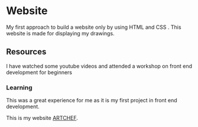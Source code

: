# Website
My first approach to build a website only by using HTML and CSS . This website is made for displaying my drawings.

## Resources
I have watched some youtube videos and attended a workshop on front end development for beginners

### Learning
This was a great experience for me as it is my first project in front end development.

This is my website [ARTCHEF](https://praveen007-k.github.io/artchef.github.io/).

